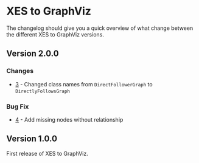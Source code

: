 # XES to GraphViz

The changelog should give you a quick overview of what change between the different XES to GraphViz versions.

## Version 2.0.0

### Changes

 - [3](https://github.com/FHOOEAIST/XES2GraphViz/issues/3) - Changed class names from `DirectFollowerGraph` to `DirectlyFollowsGraph`

### Bug Fix

 - [4](https://github.com/FHOOEAIST/XES2GraphViz/issues/4) - Add missing nodes without relationship

## Version 1.0.0

First release of XES to GraphViz.
